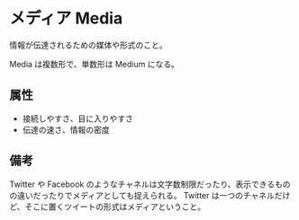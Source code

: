 # メディア Media

情報が伝達されるための媒体や形式のこと。

Media は複数形で、単数形は Medium になる。

## 属性

- 接続しやすさ、目に入りやすさ
- 伝達の速さ、情報の密度

## 備考

Twitter や Facebook のようなチャネルは文字数制限だったり、表示できるものの違いだったりでメディアとしても捉えられる。
Twitter は一つのチャネルだけど、そこに置くツイートの形式はメディアということ。
